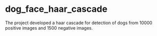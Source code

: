 # dog_face_haar_cascade
The project developed a haar cascade for detection of dogs from 10000 positive images and 1500 negative images.
